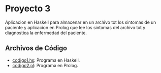 # Proyecto 3

Aplicacion en Haskell para almacenar en un archivo txt los sintomas de un paciente y aplicacion en Prolog que lee los sintomas del archivo txt y diagnostica la enfermedad del paciente.

## Archivos de Código

- [codigo1.hs](proyecto.hs): Programa en Haskell.
- [codigo2.pl](proyecto.pl): Programa en Prolog.
